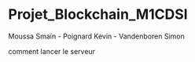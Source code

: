 # Projet_Blockchain_M1CDSI
Moussa Smaïn - Poignard Kevin - Vandenboren Simon

comment lancer le serveur
